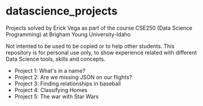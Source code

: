 # datascience_projects

Projects solved by Erick Vega as part of the course CSE250 (Data Science Programming) at Brigham Young University-Idaho

Not intented to be used to be copied or to help other students.
This repository is for personal use only, to show experience related with different Data Science tools, skills and concepts.

- Project 1: What's in a name?
- Project 2: Are we missing JSON on our flights?
- Project 3: Finding relationships in baseball
- Project 4: Classifying Homes
- Project 5: The war with Star Wars
